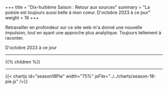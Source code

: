 +++
title = "Dix-huitième Saison : Retour aux sources"
summary = "La poésie est toujours aussi belle à mon coeur. D'octobre 2023 à ce jour"
weight = 18
+++

Retravailler en profondeur sur ce site web m'a donné une nouvelle impulsion, tout en ayant une approche plus analytique. Toujours tellement à raconter.

D'octobre 2023 à ce jour

---
{{% children  %}}

---
{{< chartjs id="season18Pie" width="75%" jsFile="../../charts/season-18-pie.js" />}}
